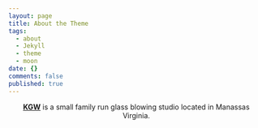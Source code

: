 ```yaml
---
layout: page
title: About the Theme
tags:
  - about
  - Jekyll
  - theme
  - moon
date: {}
comments: false
published: true
---
```

    
<center><a href="https://pakman1153.github.io/"><b>KGW</b></a> is a small family run glass blowing studio located in Manassas Virginia.</center>

